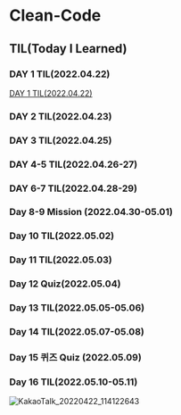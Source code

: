 ﻿# Clean-Code
 
## TIL(Today I Learned) 


### DAY 1 TIL(2022.04.22) 
[DAY 1 TIL(2022.04.22)](./Assignment02.md)
### DAY 2 TIL(2022.04.23)
### DAY 3 TIL(2022.04.25)
### DAY 4-5 TIL(2022.04.26-27)
### DAY 6-7 TIL(2022.04.28-29)
### Day 8-9 Mission (2022.04.30-05.01)
### Day 10 TIL(2022.05.02)
### Day 11 TIL(2022.05.03)
### Day 12 Quiz(2022.05.04)
### Day 13 TIL(2022.05.05-05.06)
### Day 14 TIL(2022.05.07-05.08)
### Day 15 퀴즈 Quiz (2022.05.09)
### Day 16 TIL(2022.05.10-05.11)




![KakaoTalk_20220422_114122643](https://user-images.githubusercontent.com/79802132/164700230-9d35beac-05e8-4131-ae31-22206a0dd522.png)
